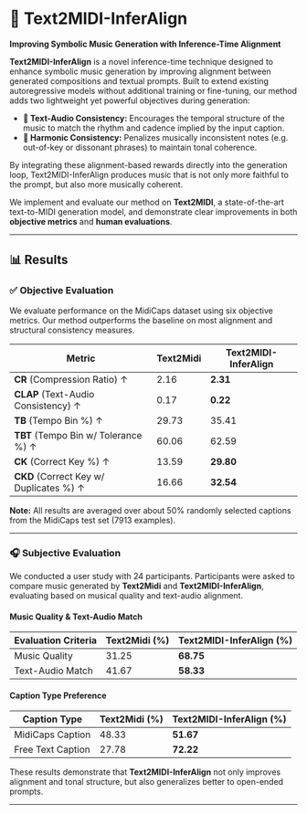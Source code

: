# 🎼 Text2MIDI-InferAlign  
**Improving Symbolic Music Generation with Inference-Time Alignment**

**Text2MIDI-InferAlign** is a novel inference-time technique designed to enhance symbolic music generation by improving alignment between generated compositions and textual prompts. Built to extend existing autoregressive models without additional training or fine-tuning, our method adds two lightweight yet powerful objectives during generation:

- **🎵 Text-Audio Consistency:** Encourages the temporal structure of the music to match the rhythm and cadence implied by the input caption.
- **🎵 Harmonic Consistency:** Penalizes musically inconsistent notes (e.g. out-of-key or dissonant phrases) to maintain tonal coherence.

By integrating these alignment-based rewards directly into the generation loop, Text2MIDI-InferAlign produces music that is not only more faithful to the prompt, but also more musically coherent.

We implement and evaluate our method on **Text2MIDI**, a state-of-the-art text-to-MIDI generation model, and demonstrate clear improvements in both **objective metrics** and **human evaluations**.

---

## 📊 Results

### ✅ Objective Evaluation

We evaluate performance on the MidiCaps dataset using six objective metrics. Our method outperforms the baseline on most alignment and structural consistency measures.

| Metric                  | Text2Midi | Text2MIDI-InferAlign |
|------------------------|-----------|-----------------------|
| **CR** (Compression Ratio) ↑         | 2.16      | **2.31**              |
| **CLAP** (Text-Audio Consistency) ↑  | 0.17      | **0.22**              |
| **TB** (Tempo Bin %) ↑               | 29.73     | 35.41                 |
| **TBT** (Tempo Bin w/ Tolerance %) ↑ | 60.06     | 62.59                 |
| **CK** (Correct Key %) ↑             | 13.59     | **29.80**             |
| **CKD** (Correct Key w/ Duplicates %) ↑ | 16.66  | **32.54**             |

**Note:** All results are averaged over about 50% randomly selected captions from the MidiCaps test set (7913 examples).

---

### 🎧 Subjective Evaluation

We conducted a user study with 24 participants. Participants were asked to compare music generated by **Text2Midi** and **Text2MIDI-InferAlign**, evaluating based on musical quality and text-audio alignment.

#### Music Quality & Text-Audio Match

| Evaluation Criteria   | Text2Midi (%) | Text2MIDI-InferAlign (%) |
|-----------------------|---------------|---------------------------|
| Music Quality         | 31.25         | **68.75**                 |
| Text-Audio Match      | 41.67         | **58.33**                 |

#### Caption Type Preference

| Caption Type         | Text2Midi (%) | Text2MIDI-InferAlign (%) |
|----------------------|---------------|---------------------------|
| MidiCaps Caption     | 48.33         | **51.67**                 |
| Free Text Caption    | 27.78         | **72.22**                 |

These results demonstrate that **Text2MIDI-InferAlign** not only improves alignment and tonal structure, but also generalizes better to open-ended prompts.

---
